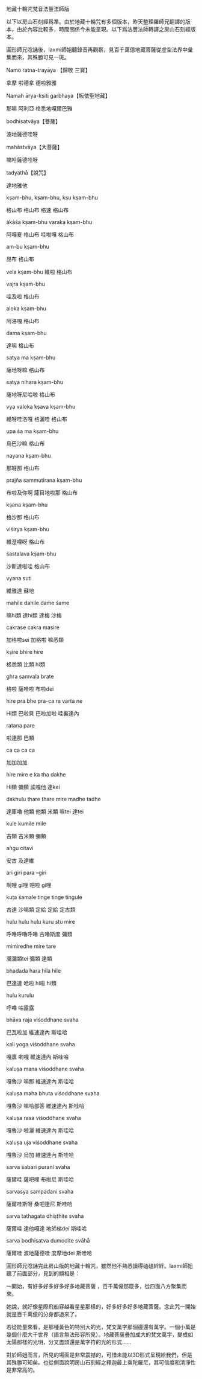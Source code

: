 地藏十輪咒梵音法豐法師版

以下以房山石刻經爲準。由於地藏十輪咒有多個版本，昨天整理羅師兄翻譯的版本，由於內容比較多，時間關係今未能呈現。以下爲法豐法師轉譯之房山石刻經版本。

圓形師兄唸誦後，laxmi師姐聽錄音再觀察，見百千萬億地藏菩薩從虛空法界中彙集而來，其殊勝可見一斑。

Namo ratna-trayāya 【歸敬 三寶】

拿摩 啦德拿 德啦雅雅

Namah ārya-kṣiti garbhaya【皈依聖地藏】

那嘛 阿利亞 格悉地嘎爾巴雅

bodhisatvāya【菩薩】

波地薩德哇呀

mahāstvāya【大菩薩】

嘛哈薩德哇呀

tadyathā【說咒】

達地雅他

kṣam-bhu, kṣam-bhu, kṣu kṣam-bhu

格山布 格山布 格速 格山布

ākāśa kṣam-bhu varaka kṣam-bhu

阿嘎夏 格山布 哇啦嘎 格山布

am-bu kṣam-bhu

昂布 格山布

vela kṣam-bhu
維啦 格山布

vajra kṣam-bhu

哇及啦 格山布

aloka kṣam-bhu

阿洛嘎 格山布

dama kṣam-bhu

達嘛 格山布

satya ma kṣam-bhu

薩地呀嘛 格山布

satya nihara kṣam-bhu

薩地呀尼哈啦 格山布

vya valoka kṣava kṣam-bhu

維呀哇洛嘎 格灑哇 格山布

upa śa ma kṣam-bhu

烏巴沙嘛 格山布

nayana kṣam-bhu

那呀那 格山布

prajña sammutirana kṣam-bhu

布啦及你啊 薩目地啦那 格山布

kṣana kṣam-bhu

格沙那 格山布

viśirya kṣam-bhu

維溼哩呀 格山布

śastalava kṣam-bhu

沙斯達啦哇 格山布

vyana suti

維雅達 蘇地

mahile dahile dame śame

嘛hi類 達hi類 達梅 沙梅

cakrase cakra masire

加格啦sei 加格啦 嘛悉類

kṣire bhire hire

格悉類 比類 hi類

ghra samvala brate

格啦 薩哇啦 布啦dei

hire pra bhe pra-ca ra varta ne

Hi類 巴啦貝 巴啦加啦 哇裏達內

ratana pare

啦達那 巴類

ca ca ca ca

加加加加

hire mire e ka tha dakhe

Hi類 彌類 誒嘎他 達kei

dakhulu thare thare mire madhe tadhe

達庫嚕 他類 他類 米類 嘛tei 達tei

kule kumile mile

古類 古米類 彌類

aṅgu citavi

安古 及達維

ari giri para –giri

啊哩 gi哩 吧啦 gi哩

kuṭa śamale tinge tinge tingule

古達 沙嘛類 定給 定給 定古類

hulu hulu hulu kuru stu mire

呼嚕呼嚕呼嚕 古嚕斯度 彌類

mimiredhe mire tare

瀰瀰類tei 彌類 達類

bhadada hara hila hile

巴達達 哈啦 hi啦 hi類

hulu kurulu

呼嚕 咕露露

bhāva raja viśoddhane svaha

巴瓦啦加 維速達內 斯哇哈

kali yoga viśoddhane svaha

嘎裏 喲嘎 維速達內 斯哇哈

kaluṣa mana viśoddhane svaha

嘎魯沙 嘛那 維速達內 斯哇哈

kaluṣa maha bhuta viśoddhane svaha

嘎魯沙 嘛哈部答 維速達內 斯哇哈

kaluṣa rasa viśoddhane svaha

嘎魯沙 啦灑 維速達內 斯哇哈

kaluṣa uja viśoddhane svaha

嘎魯沙 烏加 維速達內 斯哇哈

sarva śabari purani svaha

薩爾哇 薩吧哩 布啦尼 斯哇哈

sarvasya sampadani svaha

薩爾哇斯呀 桑吧達尼 斯哇哈

sarva tathagata dhiṣṭhite svaha

薩爾哇 達他嘎達 地師梯dei 斯哇哈

sarva bodhisatva dumodite svāhā

薩爾哇 波地薩德哇 度摩地dei 斯哇哈

圓形師兄唸誦完此房山版的地藏十輪咒，雖然他不熟悉讀得磕磕絆絆。laxmi師姐聽了前面部分，見到的顯相是：

一開始，有好多好多好多好多地藏菩薩 ，百千萬億那麼多，從四面八方聚集而來。

她說，就好像星際飛船穿越看星星那樣的，好多好多好多地藏菩薩。念此咒一開始就是百千萬億的分身都過來了。

若從能量來看，是那種黃色的特別大的光，梵文萬字那個邊還有萬字。一個小萬是幾個什麼大千世界（語言無法形容所見）。地藏菩薩疊加成大的梵文萬字，變成如太陽那樣的光明，分叉盡頭還是萬字符的光的形式……

對於師姐而言，所見的場面是非常震撼的，可惜未能以3D形式呈現給我們，但是其殊勝可知矣。也從側面說明房山石刻經之釋迦最上乘陀羅尼，其可信度和清淨性是非常高的。

